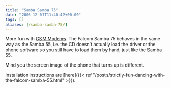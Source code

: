 ```yaml
---
title: "Samba Samba 75"
date: "2006-12-07T11:40:42+00:00"
tags: []
aliases: [/samba-samba-75/]
---
```


More fun with [GSM Modems](https://www.openxtra.co.uk/accessories/sms-modems.html). The Falcom Samba 75 behaves in the same way as the Samba 55, i.e. the CD doesn't actually load the driver or the phone software so you still have to load them by hand, just like the Samba 55.

Mind you the screen image of the phone that turns up is different.

Installation instructions are [here]({{< ref "/posts/strictly-fun-dancing-with-the-falcom-samba-55.html" >}}).
